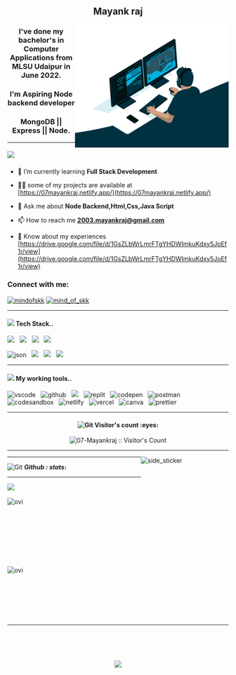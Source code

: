 <h2 align="center">Mayank raj </h2>
<img align="right" src="/code.gif" width="350" height="280" />
<h3 align="center"> I've done my bachelor's in
Computer Applications from
MLSU Udaipur in June 2022.</h3>
<h3 align="center"> 
I'm Aspiring Node backend
developer</h3>
<h3 align="center"> 
MongoDB || Express || Node.</h3>
<hr>


<h4><img src="https://media.giphy.com/media/iY8CRBdQXODJSCERIr/giphy.gif" width="30px">&nbsp; </h4>

- 🌱 I’m currently learning **Full Stack Development**

- 👨‍💻 some of my projects are available at [https://07mayankraj.netlify.app/](https://07mayankraj.netlify.app/)


- 💬 Ask me about **Node Backend,Html,Css,Java Script**

- 📫 How to reach me **2003.mayankraj@gmail.com**

- 📄 Know about my experiences
[https://drive.google.com/file/d/1GsZLbWrLmrFTgYHDWImkuKdxy5JoEf1r/view](https://drive.google.com/file/d/1GsZLbWrLmrFTgYHDWImkuKdxy5JoEf1r/view)

<h3 align="left">Connect with me:</h3>
<p align="left">
    <a href="https://www.linkedin.com/in/mayank-raj-b55614181/" target="blank"><img align="center"
            src="https://raw.githubusercontent.com/rahuldkjain/github-profile-readme-generator/master/src/images/icons/Social/linked-in-alt.svg"
            alt="mindofskk" height="30" width="40" /></a>
    <a href="https://www.instagram.com/mayank_raj____/" target="blank"><img align="center"
            src="https://raw.githubusercontent.com/rahuldkjain/github-profile-readme-generator/master/src/images/icons/Social/instagram.svg"
            alt="mind_of_skk" height="30" width="40" /></a>
</p>


<hr>
<h4><img src="https://media.giphy.com/media/iY8CRBdQXODJSCERIr/giphy.gif" width="30px">&nbsp;Tech Stack..</h4>
<p >

<img src="https://img.shields.io/badge/html5%20-%23e34f26.svg?&style=for-the-badge&logo=html5&logoColor=white" />&nbsp;&nbsp;
<img src="https://img.shields.io/badge/css3%20-%231572B6.svg?&style=for-the-badge&logo=css3&logoColor=white" />&nbsp;&nbsp;
<img src="https://img.shields.io/badge/javascript%20-%23F7DF1.svg?&style=for-the-badge&logo=javascript&logoColor=white" />&nbsp;&nbsp;
<img src="https://img.shields.io/badge/bootstrap-%23563D7C.svg?style=for-the-badge&logo=bootstrap&logoColor=white" />&nbsp;&nbsp;
<br/>


 

<img src="https://img.shields.io/badge/Node.js-43853D?style=for-the-badge&logo=node.js&logoColor=white" alt="json" />&nbsp;&nbsp;
<img src="https://img.shields.io/badge/express.js-%23404d59.svg?style=for-the-badge&logo=express&logoColor=%2361DAFB" />&nbsp;&nbsp;
<img src="https://img.shields.io/badge/MongoDB-%234ea94b.svg?style=for-the-badge&logo=mongodb&logoColor=white" />&nbsp;&nbsp;
<img src="https://img.shields.io/badge/NPM-%23000000.svg?style=for-the-badge&logo=npm&logoColor=white" />&nbsp;&nbsp;
<br/>


</p>
<hr>
<h4><img src="https://media.giphy.com/media/iY8CRBdQXODJSCERIr/giphy.gif" width="30px">&nbsp;My working tools..</h4>
<p>
  <img src="https://img.shields.io/badge/VSCode-0078D4?style=for-the-badge&logo=visual%20studio%20code&logoColor=white" alt="vscode" />&nbsp;&nbsp;
  <img src="https://img.shields.io/badge/GitHub-100000?style=for-the-badge&logo=github&logoColor=white" alt="github"/>&nbsp;&nbsp;
  <img src="https://img.shields.io/badge/Git%20-%23F7DF1E.svg?&style=for-the-badge&color=blue&logo=Git&logoColor=white" />&nbsp;&nbsp;
  <img src="https://img.shields.io/badge/replit-667881?style=for-the-badge&logo=replit&logoColor=white" alt="replit" />&nbsp;&nbsp;
 <img src="https://img.shields.io/badge/Codepen-000000?style=for-the-badge&logo=codepen&logoColor=white" alt="codepen" />&nbsp;&nbsp;
 <img src="https://img.shields.io/badge/Postman-FF6C37?style=for-the-badge&logo=Postman&logoColor=white" alt="postman"/>&nbsp;&nbsp;
 <br/>
  <img src="https://img.shields.io/badge/Codesandbox-000000?style=for-the-badge&logo=CodeSandbox&logoColor=white" alt="codesandbox" />&nbsp;&nbsp;
  <img src="https://img.shields.io/badge/Netlify-00C7B7?style=for-the-badge&logo=netlify&logoColor=white" alt="netlify" />&nbsp;&nbsp;
  <img src="https://img.shields.io/badge/Vercel-000000?style=for-the-badge&logo=vercel&logoColor=white" alt="vercel" />&nbsp;&nbsp;
  <img src="https://img.shields.io/badge/Canva-%2300C4CC.svg?&style=for-the-badge&logo=Canva&logoColor=white" alt="canva" />&nbsp;&nbsp;
  <img src="https://img.shields.io/badge/prettier-1A2C34?style=for-the-badge&logo=prettier&logoColor=F7BA3E" alt="prettier" />&nbsp;&nbsp;
</p>
<hr>



<h4 align="center"><img src="https://media.giphy.com/media/W5eoZHPpUx9sapR0eu/giphy.gif" width="30px"
    alt="Git" />&nbsp;Visitor's count :eyes:</h4>

<p align="center"><img src="https://profile-counter.glitch.me/{07-Mayankraj}/count.svg"
    alt="07-Mayankraj :: Visitor's Count" /></p>

<hr>

<img align="right" width=200px height=250px alt="side_sticker"
  src="https://media.giphy.com/media/TEnXkcsHrP4YedChhA/giphy.gif" />


<hr>


<p align="left">
    <img src="https://media.giphy.com/media/W5eoZHPpUx9sapR0eu/giphy.gif" width="30px" alt="Git" />&nbsp;<i><b>Github : 
        stats:</b></i>
  </p>
  
  
  
<hr>
  
  <p align="left">
    <img src="https://github-readme-streak-stats.herokuapp.com/?user=07-Mayankraj&theme=chartreuse-dark" />
  </p>
  
  
  <p>
    <a href="https://github.com/07-Mayankraj"><span>
        <img align="left"
          src="https://github-readme-stats.vercel.app/api/top-langs?username=07-Mayankraj&show_icons=true&locale=en&layout=compact&theme=chartreuse-dark"
          alt="ovi" /><br /><br /><br /><br /><br /><br />
        <img align="left"
          src="https://github-readme-stats.vercel.app/api?username=07-Mayankraj&show_icons=true&locale=en&theme=chartreuse-dark"
          alt="ovi" width="400px" />
      </span></a>
  </p>
  
  <br /><br /><br /><br /><br /><br /><br /><br /><br />
  <hr clear="both">
  <br /><br /><br />
  <p align="center">
    <a href="https://github.com/07-Mayankraj"><span>
        <img align="center"
          src="https://github-profile-summary-cards.vercel.app/api/cards/profile-details?username=07-Mayankraj&theme=dracula" />
      </span></a>
  </p>
  
  
  <br />
